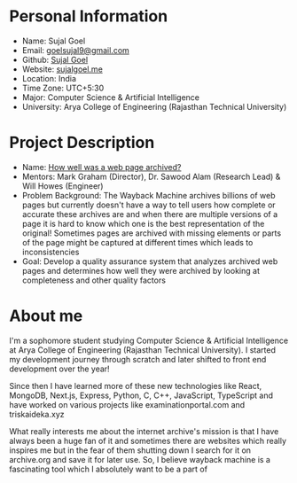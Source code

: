 **Personal Information**
=====================
- Name: Sujal Goel  
- Email: goelsujal9@gmail.com
- Github: [Sujal Goel](https://github.com/sujalgoel)
- Website: [sujalgoel.me](https://sujalgoel.me/)
- Location: India
- Time Zone: UTC+5:30
- Major: Computer Science & Artificial Intelligence
- University: Arya College of Engineering (Rajasthan Technical University)

**Project Description**
=====================
- Name: [How well was a web page archived?](https://docs.google.com/document/d/1oHNwPNYmHV5q3puBfv6IQFs-4gTe9XLN2iz2Lgse-1k/edit?tab=t.0)
- Mentors: Mark Graham (Director), Dr. Sawood Alam (Research Lead) & Will Howes (Engineer)
- Problem Background: The Wayback Machine archives billions of web pages but currently doesn't have a way to tell users how complete or accurate these archives are and when there are multiple versions of a page it is hard to know which one is the best representation of the original! Sometimes pages are archived with missing elements or parts of the page might be captured at different times which leads to inconsistencies
- Goal: Develop a quality assurance system that analyzes archived web pages and determines how well they were archived by looking at completeness and other quality factors

**About me**
=====================
I'm a sophomore student studying Computer Science & Artificial Intelligence at Arya College of Engineering (Rajasthan Technical University). I started my development journey through scratch and later shifted to front end development over the year!

Since then I have learned more of these new technologies like React, MongoDB, Next.js, Express, Python, C, C++, JavaScript, TypeScript and have worked on various projects like examinationportal.com and triskaideka.xyz

What really interests me about the internet archive's mission is that I have always been a huge fan of it and sometimes there are websites which really inspires me but in the fear of them shutting down I search for it on archive.org and save it for later use. So, I believe wayback machine is a fascinating tool which I absolutely want to be a part of
